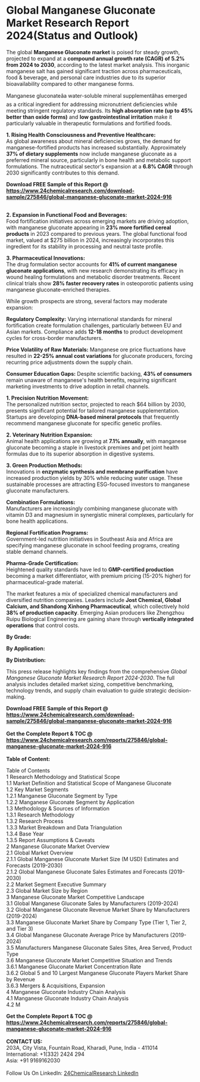 <h1>Global Manganese Gluconate Market Research Report 2024(Status and Outlook)</h1><p>The global <strong>Manganese Gluconate market</strong> is poised for steady growth, projected to expand at a <strong>compound annual growth rate (CAGR) of 5.2% from 2024 to 2030</strong>, according to the latest market analysis. This inorganic manganese salt has gained significant traction across pharmaceuticals, food &amp; beverage, and personal care industries due to its superior bioavailability compared to other manganese forms.</p><p>Manganese gluconateâa water-soluble mineral supplementâhas emerged as a critical ingredient for addressing micronutrient deficiencies while meeting stringent regulatory standards. Its <strong>high absorption rate (up to 45% better than oxide forms)</strong> and <strong>low gastrointestinal irritation</strong> make it particularly valuable in therapeutic formulations and fortified foods.</p><p><strong>1. Rising Health Consciousness and Preventive Healthcare:</strong><br>
As global awareness about mineral deficiencies grows, the demand for manganese-fortified products has increased substantially. Approximately <strong>37% of dietary supplements</strong> now include manganese gluconate as a preferred mineral source, particularly in bone health and metabolic support formulations. The nutraceutical sector's expansion at a <strong>6.8% CAGR</strong> through 2030 significantly contributes to this demand.</p><div><b>Download FREE Sample of this Report @ 
            <a href="https://www.24chemicalresearch.com/download-sample/275846/global-manganese-gluconate-market-2024-916">
            https://www.24chemicalresearch.com/download-sample/275846/global-manganese-gluconate-market-2024-916</a></b></div><br><p><strong>2. Expansion in Functional Food and Beverages:</strong><br>
Food fortification initiatives across emerging markets are driving adoption, with manganese gluconate appearing in <strong>23% more fortified cereal products</strong> in 2023 compared to previous years. The global functional food market, valued at $275 billion in 2024, increasingly incorporates this ingredient for its stability in processing and neutral taste profile.</p><p><strong>3. Pharmaceutical Innovations:</strong><br>
The drug formulation sector accounts for <strong>41% of current manganese gluconate applications</strong>, with new research demonstrating its efficacy in wound healing formulations and metabolic disorder treatments. Recent clinical trials show <strong>28% faster recovery rates</strong> in osteoporotic patients using manganese gluconate-enriched therapies.</p><p>While growth prospects are strong, several factors may moderate expansion:</p><p><strong>Regulatory Complexity:</strong> Varying international standards for mineral fortification create formulation challenges, particularly between EU and Asian markets. Compliance adds <strong>12-18 months</strong> to product development cycles for cross-border manufacturers.</p><p><strong>Price Volatility of Raw Materials:</strong> Manganese ore price fluctuations have resulted in <strong>22-25% annual cost variations</strong> for gluconate producers, forcing recurring price adjustments down the supply chain.</p><p><strong>Consumer Education Gaps:</strong> Despite scientific backing, <strong>43% of consumers</strong> remain unaware of manganese's health benefits, requiring significant marketing investments to drive adoption in retail channels.</p><p><strong>1. Precision Nutrition Movement:</strong><br>
The personalized nutrition sector, projected to reach $64 billion by 2030, presents significant potential for tailored manganese supplementation. Startups are developing <strong>DNA-based mineral protocols</strong> that frequently recommend manganese gluconate for specific genetic profiles.</p><p><strong>2. Veterinary Nutrition Expansion:</strong><br>
Animal health applications are growing at <strong>7.1% annually</strong>, with manganese gluconate becoming a staple in livestock premixes and pet joint health formulas due to its superior absorption in digestive systems.</p><p><strong>3. Green Production Methods:</strong><br>
Innovations in <strong>enzymatic synthesis and membrane purification</strong> have increased production yields by 30% while reducing water usage. These sustainable processes are attracting ESG-focused investors to manganese gluconate manufacturers.</p><p><strong>Combination Formulations:</strong><br>
	Manufacturers are increasingly combining manganese gluconate with vitamin D3 and magnesium in synergistic mineral complexes, particularly for bone health applications.</p><p><strong>Regional Fortification Programs:</strong><br>
	Government-led nutrition initiatives in Southeast Asia and Africa are specifying manganese gluconate in school feeding programs, creating stable demand channels.</p><p><strong>Pharma-Grade Certification:</strong><br>
	Heightened quality standards have led to <strong>GMP-certified production</strong> becoming a market differentiator, with premium pricing (15-20% higher) for pharmaceutical-grade material.</p><p>The market features a mix of specialized chemical manufacturers and diversified nutrition companies. Leaders include <strong>Jost Chemical, Global Calcium, and Shandong Xinhong Pharmaceutical</strong>, which collectively hold <strong>38% of production capacity</strong>. Emerging Asian producers like Zhengzhou Ruipu Biological Engineering are gaining share through <strong>vertically integrated operations</strong> that control costs.</p><p><strong>By Grade:</strong></p><p><strong>By Application:</strong></p><p><strong>By Distribution:</strong></p><p>This press release highlights key findings from the comprehensive <em>Global Manganese Gluconate Market Research Report 2024-2030</em>. The full analysis includes detailed market sizing, competitive benchmarking, technology trends, and supply chain evaluation to guide strategic decision-making.</p><div><b>Download FREE Sample of this Report @ 
            <a href="https://www.24chemicalresearch.com/download-sample/275846/global-manganese-gluconate-market-2024-916">
            https://www.24chemicalresearch.com/download-sample/275846/global-manganese-gluconate-market-2024-916</a></b></div><br><div><b>Get the Complete Report & TOC @ 
            <a href="https://www.24chemicalresearch.com/reports/275846/global-manganese-gluconate-market-2024-916">
            https://www.24chemicalresearch.com/reports/275846/global-manganese-gluconate-market-2024-916</a></b></div><br>
            <b>Table of Content:</b><p>Table of Contents<br />
1 Research Methodology and Statistical Scope<br />
1.1 Market Definition and Statistical Scope of Manganese Gluconate<br />
1.2 Key Market Segments<br />
1.2.1 Manganese Gluconate Segment by Type<br />
1.2.2 Manganese Gluconate Segment by Application<br />
1.3 Methodology & Sources of Information<br />
1.3.1 Research Methodology<br />
1.3.2 Research Process<br />
1.3.3 Market Breakdown and Data Triangulation<br />
1.3.4 Base Year<br />
1.3.5 Report Assumptions & Caveats<br />
2 Manganese Gluconate Market Overview<br />
2.1 Global Market Overview<br />
2.1.1 Global Manganese Gluconate Market Size (M USD) Estimates and Forecasts (2019-2030)<br />
2.1.2 Global Manganese Gluconate Sales Estimates and Forecasts (2019-2030)<br />
2.2 Market Segment Executive Summary<br />
2.3 Global Market Size by Region<br />
3 Manganese Gluconate Market Competitive Landscape<br />
3.1 Global Manganese Gluconate Sales by Manufacturers (2019-2024)<br />
3.2 Global Manganese Gluconate Revenue Market Share by Manufacturers (2019-2024)<br />
3.3 Manganese Gluconate Market Share by Company Type (Tier 1, Tier 2, and Tier 3)<br />
3.4 Global Manganese Gluconate Average Price by Manufacturers (2019-2024)<br />
3.5 Manufacturers Manganese Gluconate Sales Sites, Area Served, Product Type<br />
3.6 Manganese Gluconate Market Competitive Situation and Trends<br />
3.6.1 Manganese Gluconate Market Concentration Rate<br />
3.6.2 Global 5 and 10 Largest Manganese Gluconate Players Market Share by Revenue<br />
3.6.3 Mergers & Acquisitions, Expansion<br />
4 Manganese Gluconate Industry Chain Analysis<br />
4.1 Manganese Gluconate Industry Chain Analysis<br />
4.2 M</p><div><b>Get the Complete Report & TOC @ 
            <a href="https://www.24chemicalresearch.com/reports/275846/global-manganese-gluconate-market-2024-916">
            https://www.24chemicalresearch.com/reports/275846/global-manganese-gluconate-market-2024-916</a></b></div><br><b>CONTACT US:</b><br>
            203A, City Vista, Fountain Road, Kharadi, Pune, India - 411014<br>
            International: +1(332) 2424 294<br>
            Asia: +91 9169162030 <br><br>
            Follow Us On LinkedIn: <a href="https://www.linkedin.com/company/24chemicalresearch/">24ChemicalResearch LinkedIn</a>